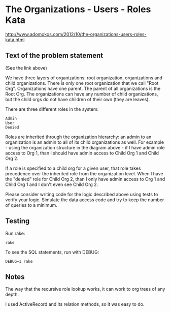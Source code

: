 The Organizations - Users - Roles Kata
======================================

http://www.adomokos.com/2012/10/the-organizations-users-roles-kata.html



Text of the problem statement
-----------------------------

(See the link above)

 We have three layers of organizations: root organization, organizations and child organizations.
There is only one root organization that we call "Root Org".
Organizations have one parent.
The parent of all organizations is the Root Org.
The organizations can have any number of child organizations, but the child orgs do not have children of their own (they are leaves).

There are three different roles in the system:

    Admin
    User
    Denied

Roles are inherited through the organization hierarchy: an admin to an organization is an admin to all of its child organizations as well. For example - using the organization structure in the diagram above - if I have admin role access to Org 1, than I should have admin access to Child Org 1 and Child Org 2.

If a role is specified to a child org for a given user, that role takes precedence over the inherited role from the organization level.
When I have the "denied" role for Child Org 2, than I only have admin access to Org 1 and Child Org 1 and I don't even see Child Org 2. 

Please consider writing code for the logic described above using tests to verify your logic. Simulate the data access code and try to keep the number of queries to a minimum. 


Testing
-------

Run rake:

    rake

To see the SQL statements, run with DEBUG:

    DEBUG=1 rake


Notes
-----

The way that the recursive role lookup works, it can work to org trees of any depth.

I used ActiveRecord and its relation methods, so it was easy to do.
